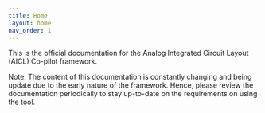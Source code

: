 ```yaml
---
title: Home
layout: home
nav_order: 1
---
```


This is the official documentation for the Analog Integrated Circuit Layout (AICL) Co-pilot framework.

Note: The content of this documentation is constantly changing and being update due to the early nature of the framework. Hence, please review the documentation periodically to stay up-to-date on the requirements on using the tool.
